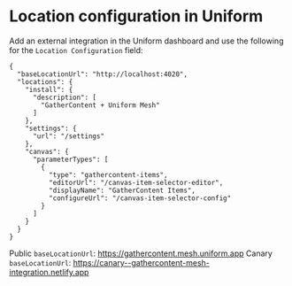 # Location configuration in Uniform

Add an external integration in the Uniform dashboard and use the following for the `Location Configuration` field:
```
{
  "baseLocationUrl": "http://localhost:4020",
  "locations": {
    "install": {
      "description": [
        "GatherContent + Uniform Mesh"
      ]
    },
    "settings": {
      "url": "/settings"
    },
    "canvas": {
      "parameterTypes": [
        {
          "type": "gathercontent-items",
          "editorUrl": "/canvas-item-selector-editor",
          "displayName": "GatherContent Items",
          "configureUrl": "/canvas-item-selector-config"
        }
      ]
    }
  }
}
```

Public `baseLocationUrl`: https://gathercontent.mesh.uniform.app
Canary `baseLocationUrl`: https://canary--gathercontent-mesh-integration.netlify.app
